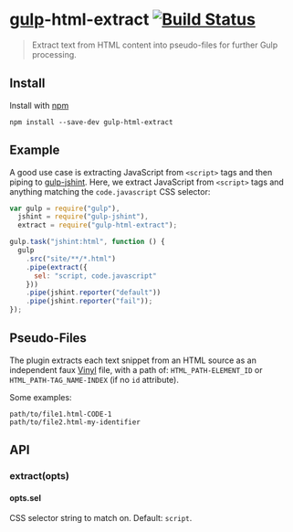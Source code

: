 # [gulp](https://github.com/gulpjs/gulp)-html-extract [![Build Status](https://secure.travis-ci.org/FormidableLabs/gulp-html-extract.png?branch=master)](http://travis-ci.org/FormidableLabs/gulp-html-extract)

> Extract text from HTML content into pseudo-files for further Gulp processing.

## Install

Install with [npm](https://npmjs.org/package/gulp-html-extract)

```
npm install --save-dev gulp-html-extract
```

## Example

A good use case is extracting JavaScript from `<script>` tags and then piping
to [gulp-jshint](https://github.com/spenceralger/gulp-jshint). Here, we
extract JavaScript from `<script>` tags and anything matching the
`code.javascript` CSS selector:

```js
var gulp = require("gulp"),
  jshint = require("gulp-jshint"),
  extract = require("gulp-html-extract");

gulp.task("jshint:html", function () {
  gulp
    .src("site/**/*.html")
    .pipe(extract({
      sel: "script, code.javascript"
    }))
    .pipe(jshint.reporter("default"))
    .pipe(jshint.reporter("fail"));
});
```

## Pseudo-Files

The plugin extracts each text snippet from an HTML source as an independent
faux [Vinyl](https://github.com/wearefractal/vinyl) file, with a path of:
`HTML_PATH-ELEMENT_ID` or `HTML_PATH-TAG_NAME-INDEX` (if no `id` attribute).

Some examples:

```
path/to/file1.html-CODE-1
path/to/file2.html-my-identifier
```

## API

### extract(opts)

#### opts.sel

CSS selector string to match on. Default: `script`.
